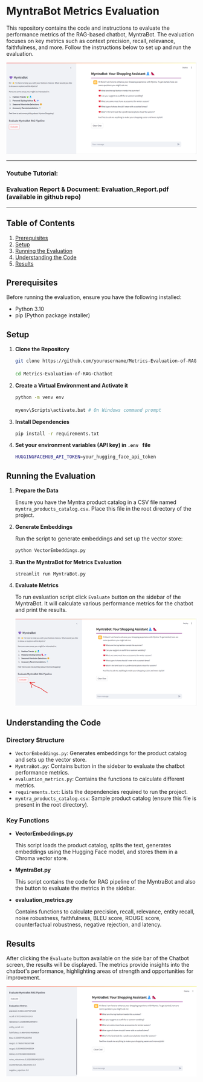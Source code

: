 # MyntraBot Metrics Evaluation

This repository contains the code and instructions to evaluate the performance metrics of the RAG-based chatbot, MyntraBot. The evaluation focuses on key metrics such as context precision, recall, relevance, faithfulness, and more. Follow the instructions below to set up and run the evaluation.

![alt text](image.png)

------------------------------------
### Youtube Tutorial: 
### Evaluation Report & Document: Evaluation_Report.pdf (available in github repo)
------------------------------------

## Table of Contents

1. [Prerequisites](#prerequisites)
2. [Setup](#setup)
3. [Running the Evaluation](#running-the-evaluation)
4. [Understanding the Code](#understanding-the-code)
5. [Results](#results)


## Prerequisites

Before running the evaluation, ensure you have the following installed:

- Python 3.10
- pip (Python package installer)

## Setup

1. **Clone the Repository**
   
   ```sh
   git clone https://github.com/yourusername/Metrics-Evaluation-of-RAG-Chatbot.git

   cd Metrics-Evaluation-of-RAG-Chatbot
   ```

2. **Create a Virtual Environment and Activate it**
    ```sh
    python -m venv env
    
    myenv\Scripts\activate.bat # On Windows command prompt
    ```
3. **Install Dependencies**
    ```sh 
    pip install -r requirements.txt
    ```
4. **Set your environment variables (API key) in `.env ` file**     
    ```sh
    HUGGINGFACEHUB_API_TOKEN=your_hugging_face_api_token
    ```

## Running the Evaluation
1. **Prepare the Data**
    
    Ensure you have the Myntra product catalog in a CSV file named `myntra_products_catalog.csv`. Place this file in the root directory of the project.

2. **Generate Embeddings**
    
    Run the script to generate embeddings and set up the vector store:
    ```python
    python VectorEmbeddings.py
    ```

3. **Run the MyntraBot for Metrics Evaluation**
    ```streamlit
    streamlit run MyntraBot.py
    ```
4. **Evaluate Metrics**   

    To run evaluation script click `Evaluate` button on the sidebar of the MyntraBot. It will calculate various performance metrics for the chatbot and print the results.

    ![alt text](image-1.png)

## Understanding the Code

### Directory Structure

- `VectorEmbeddings.py`: Generates embeddings for the product catalog and sets up the vector store.
- `MyntraBot.py`: Contains button in the sidebar to evaluate the chatbot performance metrics.
- `evaluation_metrics.py`: Contains the functions to calculate different metrics.
- `requirements.txt`: Lists the dependencies required to run the project.
- `myntra_products_catalog.csv`: Sample product catalog (ensure this file is present in the root directory).

### Key Functions

- **VectorEmbeddings.py**

  This script loads the product catalog, splits the text, generates embeddings using the Hugging Face model, and stores them in a Chroma vector store.

- **MyntraBot.py**

  This script contains the code for RAG pipeline of the MyntraBot and also the button to evaluate the metrics in the sidebar.


- **evaluation_metrics.py**

  Contains functions to calculate precision, recall, relevance, entity recall, noise robustness, faithfulness, BLEU score, ROUGE score, counterfactual robustness, negative rejection, and latency.

## Results

After clicking the `Evaluate` button available on the side bar of the Chatbot screen, the results will be displayed. The metrics provide insights into the chatbot's performance, highlighting areas of strength and opportunities for improvement.

![alt text](image-2.png)
